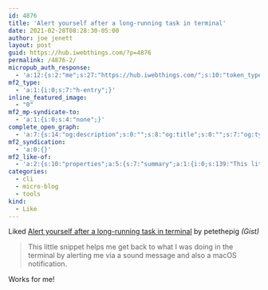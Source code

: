 ```yaml
---
id: 4876
title: 'Alert yourself after a long-running task in terminal'
date: 2021-02-28T08:28:30-05:00
author: joe jenett
layout: post
guid: https://hub.iwebthings.com/?p=4876
permalink: /4876-2/
micropub_auth_response:
  - 'a:12:{s:2:"me";s:27:"https://hub.iwebthings.com/";s:10:"token_type";s:6:"Bearer";s:4:"uuid";s:36:"e241a9b0-9f77-46ee-ba14-53b1acf52116";s:5:"scope";s:20:"create delete update";s:9:"issued_by";s:54:"https://hub.iwebthings.com/wp-json/indieauth/1.0/token";s:9:"client_id";s:20:"https://omnibear.com";s:11:"client_name";s:8:"Omnibear";s:11:"client_icon";s:29:"https://omnibear.com/logo.svg";s:9:"issued_at";i:1614518729;s:4:"user";i:1;s:13:"last_accessed";i:1614518758;s:7:"last_ip";s:14:"76.112.130.179";}'
mf2_type:
  - 'a:1:{i:0;s:7:"h-entry";}'
inline_featured_image:
  - "0"
mf2_mp-syndicate-to:
  - 'a:1:{i:0;s:4:"none";}'
complete_open_graph:
  - 'a:7:{s:14:"og:description";s:0:"";s:8:"og:title";s:0:"";s:7:"og:type";s:0:"";s:12:"twitter:card";s:7:"summary";s:15:"twitter:creator";s:0:"";s:19:"twitter:description";s:0:"";s:8:"og:image";s:0:"";}'
mf2_syndication:
  - 'a:0:{}'
mf2_like-of:
  - 'a:2:{s:10:"properties";a:5:{s:7:"summary";a:1:{i:0;s:139:"This little snippet helps me get back to what I was doing in the terminal by alerting me via a sound message and also a macOS notification.";}s:4:"name";a:1:{i:0;s:52:"Alert yourself after a long-running task in terminal";}s:3:"url";a:1:{i:0;s:67:"https://gist.github.com/petethepig/2d29e8b7e2ebc808bfe760b632608966";}s:11:"publication";a:1:{i:0;s:4:"Gist";}s:6:"author";a:2:{s:4:"type";a:1:{i:0;s:6:"h-card";}s:10:"properties";a:1:{s:4:"name";a:1:{i:0;s:10:"petethepig";}}}}s:4:"type";s:4:"cite";}'
categories:
  - cli
  - micro-blog
  - tools
kind:
  - Like
---
```

Liked [Alert yourself after a long-running task in terminal](https://gist.github.com/petethepig/2d29e8b7e2ebc808bfe760b632608966) by petethepig _(Gist)_

> This little snippet helps me get back to what I was doing in the terminal by alerting me via a sound message and also a macOS notification.

Works for me!